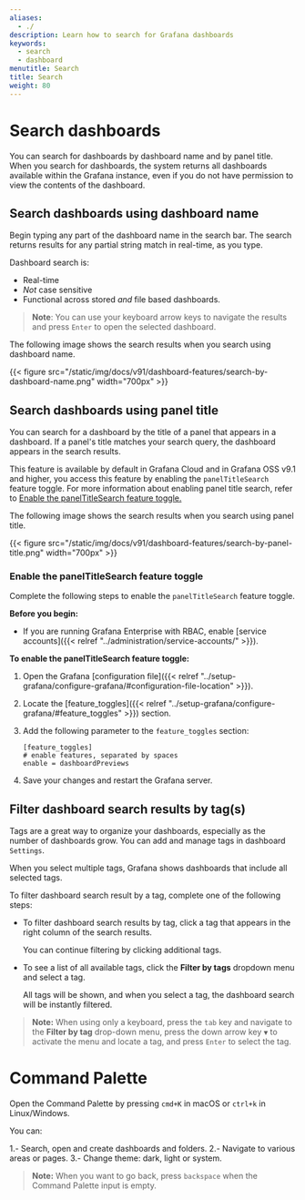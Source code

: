 ```yaml
---
aliases:
  - ./
description: Learn how to search for Grafana dashboards
keywords:
  - search
  - dashboard
menutitle: Search
title: Search
weight: 80
---
```


# Search dashboards

You can search for dashboards by dashboard name and by panel title. When you search for dashboards, the system returns all dashboards available within the Grafana instance, even if you do not have permission to view the contents of the dashboard.

## Search dashboards using dashboard name

Begin typing any part of the dashboard name in the search bar. The search returns results for any partial string match in real-time, as you type.

Dashboard search is:

- Real-time
- _Not_ case sensitive
- Functional across stored _and_ file based dashboards.

> **Note**: You can use your keyboard arrow keys to navigate the results and press `Enter` to open the selected dashboard.

The following image shows the search results when you search using dashboard name.

{{< figure src="/static/img/docs/v91/dashboard-features/search-by-dashboard-name.png" width="700px" >}}

## Search dashboards using panel title

You can search for a dashboard by the title of a panel that appears in a dashboard.
If a panel's title matches your search query, the dashboard appears in the search results.

This feature is available by default in Grafana Cloud and in Grafana OSS v9.1 and higher, you access this feature by enabling the `panelTitleSearch` feature toggle.
For more information about enabling panel title search, refer to [Enable the panelTitleSearch feature toggle.](#enable-panelTitleSearch-feature-toggle)

The following image shows the search results when you search using panel title.

{{< figure src="/static/img/docs/v91/dashboard-features/search-by-panel-title.png" width="700px" >}}

### Enable the panelTitleSearch feature toggle

Complete the following steps to enable the `panelTitleSearch` feature toggle.

**Before you begin:**

- If you are running Grafana Enterprise with RBAC, enable [service accounts]({{< relref "../administration/service-accounts/" >}}).

**To enable the panelTitleSearch feature toggle:**

1. Open the Grafana [configuration file]({{< relref "../setup-grafana/configure-grafana/#configuration-file-location" >}}).

1. Locate the [feature_toggles]({{< relref "../setup-grafana/configure-grafana/#feature_toggles" >}}) section.

1. Add the following parameter to the `feature_toggles` section:

   ```
   [feature_toggles]
   # enable features, separated by spaces
   enable = dashboardPreviews
   ```

1. Save your changes and restart the Grafana server.

## Filter dashboard search results by tag(s)

Tags are a great way to organize your dashboards, especially as the number of dashboards grow. You can add and manage tags in dashboard `Settings`.

When you select multiple tags, Grafana shows dashboards that include all selected tags.

To filter dashboard search result by a tag, complete one of the following steps:

- To filter dashboard search results by tag, click a tag that appears in the right column of the search results.

  You can continue filtering by clicking additional tags.

- To see a list of all available tags, click the **Filter by tags** dropdown menu and select a tag.

  All tags will be shown, and when you select a tag, the dashboard search will be instantly filtered.

> **Note:** When using only a keyboard, press the `tab` key and navigate to the **Filter by tag** drop-down menu, press the down arrow key `▼` to activate the menu and locate a tag, and press `Enter` to select the tag.

# Command Palette

Open the Command Palette by pressing `cmd+K` in macOS or `ctrl+k` in Linux/Windows.

You can:

1.- Search, open and create dashboards and folders.
2.- Navigate to various areas or pages.
3.- Change theme: dark, light or system.

> **Note:** When you want to go back, press `backspace` when the Command Palette input is empty.
